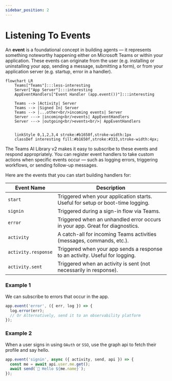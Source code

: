 ```yaml
---
sidebar_position: 2
---
```


# Listening To Events

An **event** is a foundational concept in building agents — it represents something noteworthy happening either on Microsoft Teams or within your application. These events can originate from the user (e.g. installing or uninstalling your app, sending a message, submitting a form), or from your application server (e.g. startup, error in a handler).

```mermaid
flowchart LR
    Teams["Teams"]:::less-interesting
    Server["App Server"]:::interesting
    AppEventHandlers["Event Handler (app.event())"]:::interesting

    Teams --> |Activity| Server
    Teams --> |Signed In| Server
    Teams --> |...other<br/>incoming events| Server
    Server ---> |incoming<br/>events| AppEventHandlers
    Server ---> |outgoing<br/>events<br/>| AppEventHandlers


    linkStyle 0,1,2,3,4 stroke:#b1650f,stroke-width:1px
    classDef interesting fill:#b1650f,stroke:#333,stroke-width:4px;
```

The Teams AI Library v2 makes it easy to subscribe to these events and respond appropriately. You can register event handlers to take custom actions when specific events occur — such as logging errors, triggering workflows, or sending follow-up messages.

Here are the events that you can start building handlers for:

| **Event Name**      | **Description**                                                                |
| ------------------- | ------------------------------------------------------------------------------ |
| `start`             | Triggered when your application starts. Useful for setup or boot-time logging. |
| `signin`            | Triggered during a sign-in flow via Teams.                                     |
| `error`             | Triggered when an unhandled error occurs in your app. Great for diagnostics.   |
| `activity`          | A catch-all for incoming Teams activities (messages, commands, etc.).          |
| `activity.response` | Triggered when your app sends a response to an activity. Useful for logging.   |
| `activity.sent`     | Triggered when an activity is sent (not necessarily in response).              |

### Example 1

We can subscribe to errors that occur in the app.

```typescript
app.event('error', ({ err, log }) => {
  log.error(err);
  // Or Alternatively, send it to an observability platform
});
```

### Example 2

When a user signs in using `OAuth` or `SSO`, use the graph api to fetch their profile and say hello.

```typescript
app.event('signin', async ({ activity, send, api }) => {
  const me = await api.user.me.get();
  await send(`👋 Hello ${me.name}`);
});
```

